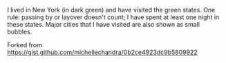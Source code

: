 I lived in New York (in dark green) and have visited the green states. One rule: passing by or layover doesn't count; I have spent at least one night in these states. Major cities that I have visited are also shown as small bubbles.

Forked from <https://gist.github.com/michellechandra/0b2ce4923dc9b5809922>